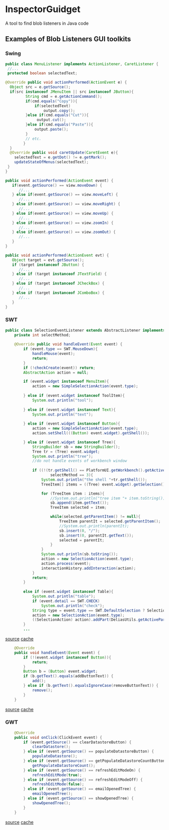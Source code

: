 # InspectorGuidget
A tool to find blob listeners in Java code

## Examples of Blob Listeners GUI toolkits

### Swing

```java
public class MenuListener implements ActionListener, CaretListener {
 //...
 protected boolean selectedText;

@Override public void actionPerformed(ActionEvent e) {
  Object src = e.getSource();
  if(src instanceof JMenuItem || src instanceof JButton){
		 String cmd = e.getActionCommand();
		 if(cmd.equals("Copy")){
			 if(selectedText)
				 output.copy();
		 }else if(cmd.equals("Cut")){
			  output.cut();
		 }else if(cmd.equals("Paste")){
			 output.paste();
		 }
		 // etc.
		}
  }
  @Override public void caretUpdate(CaretEvent e){
   	selectedText = e.getDot() != e.getMark();
   	updateStateOfMenus(selectedText);	
 }
}
```

```java
public void actionPerformed(ActionEvent event) {
   if(event.getSource() == view.moveDown) {
      //...
   } else if(event.getSource() == view.moveLeft) {
      //...
   } else if(event.getSource() == view.moveRight) {
      //...
   } else if(event.getSource() == view.moveUp) {
      //...
   } else if(event.getSource() == view.zoomIn) {
      //...
   } else if(event.getSource() == view.zoomOut) {
      //...
   }
}
```

```java
public void actionPerformed(ActionEvent evt) {
   Object target = evt.getSource();
   if (target instanceof JButton) {
      //...
   } else if (target instanceof JTextField) {
      //...
   } else if (target instanceof JCheckBox) {
      //...
   } else if (target instanceof JComboBox) {
      //...
   }
}
```

### SWT

```java
public class SelectionEventListener extends AbstractListener implements Listener {
	private int selectMethod;
	
	@Override public void handleEvent(Event event) {
		if (event.type == SWT.MouseDown){
			handleMouse(event);
			return;
		}
		if (!checkCreate(event)) return;
		AbstractAction action = null;

		if (event.widget instanceof MenuItem){
			action = new SimpleSelectionAction(event.type);
			
		} else if (event.widget instanceof ToolItem){
			System.out.println("tool");
			
		} else if (event.widget instanceof Text){
			System.out.println("text");
			
		} else if (event.widget instanceof Button){
			action = new SimpleSelectionAction(event.type);
			action.setShell(((Button) event.widget).getShell());

		} else if (event.widget instanceof Tree){
			StringBuilder sb = new StringBuilder();
			Tree tr = (Tree) event.widget;
			System.out.println("tree");
			//do not handle events of workbench window 
			
			if ((!(tr.getShell() == PlatformUI.getWorkbench().getActiveWorkbenchWindow().getShell())) ||
					selectMethod == 3){
				System.out.println("the shell "+tr.getShell());
				TreeItem[] items = ((Tree) event.widget).getSelection();

				for (TreeItem item : items){
					//System.out.println("tree item "+ item.toString());
					sb.append(item.getText());
					TreeItem selected = item;

					while(selected.getParentItem() != null){
						TreeItem parentIt = selected.getParentItem();
						//System.out.println(parentIt);
						sb.insert(0, "/");
						sb.insert(0, parentIt.getText());
						selected = parentIt;
					}
				}
				System.out.println(sb.toString());
				action = new SelectionAction(event.type);
				action.process(event);
				interactionHistory.addInteraction(action);
			}
			return;
		}
		
		else if (event.widget instanceof Table){
			System.out.println("table");
			if (event.detail == SWT.CHECK)
				System.out.println("check");
			String type = event.type == SWT.DefaultSelection ? SelectionAction.DEFAULT_SELECT : SelectionAction.ITEM_SELECT;
			action = new SelectionAction(event.type);
			((SelectionAction) action).addPart(DeliasUtils.getActivePartTitle());
		}
        ...
```
[source](https://github.com/beccsi/delias/blob/a58df6ef45328d6b1495c424293e776a02e33e48/de.mobis.delias/src/org/teamweaver/delias/commons/SelectionEventListener.java)
[cache](examples/delias-a58df6ef45328d6b1495c424293e776a02e33e48.zip)

```java
    @Override
    public void handleEvent(Event event) {
        if (!(event.widget instanceof Button)){
            return;
        }
        Button b = (Button) event.widget;
        if (b.getText().equals(addButtonText)) {
            add();
        } else if (b.getText().equalsIgnoreCase(removeButtonText)) {
            remove();
        }
    }
```

[source](https://github.com/Unidata/awips2/blob/c9f28fd5943170b88cac2e3af3b0234ac444b705/cave/com.raytheon.uf.viz.collaboration.ui/src/com/raytheon/uf/viz/collaboration/ui/login/ServerListListener.java)
[cache](examples/awips2-upc_14.4.1.zip)

### GWT

```java
	@Override
	public void onClick(ClickEvent event) {
		if (event.getSource() == clearDatastoreButton) {
			clearDatastore();
		} else if (event.getSource() == populateDatastoreButton) {
			populateDatastore();
		} else if (event.getSource() == getPopulateDatastoreCountButton) {
			getPopulateDatastoreCount();
		} else if (event.getSource() == refreshEditModeOn) {
			refreshEditMode(true);
		} else if (event.getSource() == refreshEditModeOff) {
			refreshEditMode(false);
		} else if (event.getSource() == emailOpenedTree) {
			emailOpenedTree();
		} else if (event.getSource() == showOpenedTree) {
			showOpenedTree();
		}
	}
```

[source](https://github.com/zackriegman/ConceptMapper/blob/12ac53b27950e0b1c12dc803e57c355c675f4905/src/org/argmap/client/ModeAdmin.java)
[cache](examples/ConceptMapper-12ac53b27950e0b1c12dc803e57c355c675f4905.zip)

